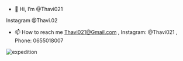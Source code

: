 - 👋 Hi, I’m @Thavi021




Instagram @Thavi.02



- 📫 How to reach me Thavi021@Gmail.com , Instagram: @Thavi021 , Phone: 0655018007

![expedition](https://user-images.githubusercontent.com/96347605/164965092-454250ae-5d25-4345-a34b-bc1b8a20777e.gif)


